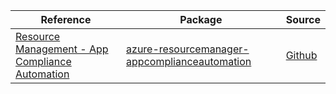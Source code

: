 | Reference | Package | Source |
|---|---|---|
|[Resource Management - App Compliance Automation](resourcemanager-appcomplianceautomation-readme.md)|[azure-resourcemanager-appcomplianceautomation](https://repo1.maven.org/maven2/com/azure/resourcemanager/azure-resourcemanager-appcomplianceautomation)|[Github](https://github.com/Azure/azure-sdk-for-java/blob/main/sdk/appcomplianceautomation/azure-resourcemanager-appcomplianceautomation)|
